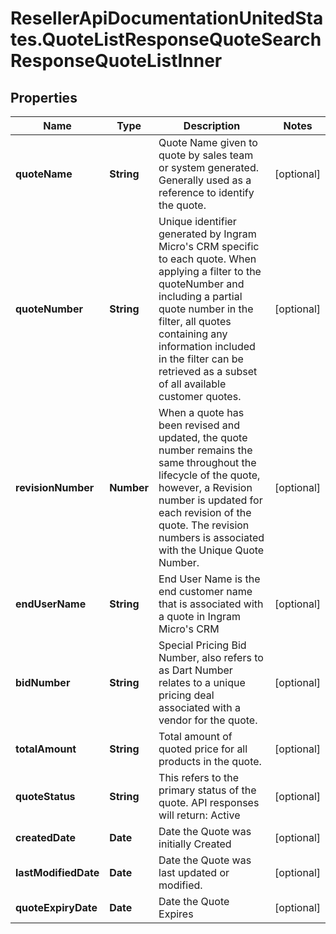 # ResellerApiDocumentationUnitedStates.QuoteListResponseQuoteSearchResponseQuoteListInner

## Properties

Name | Type | Description | Notes
------------ | ------------- | ------------- | -------------
**quoteName** | **String** | Quote Name given to quote by sales team or system generated. Generally used as a reference to identify the quote. | [optional] 
**quoteNumber** | **String** | Unique identifier generated by Ingram Micro&#39;s CRM specific to each quote. When applying a filter to the quoteNumber and including a partial quote number in the filter, all quotes containing any information included in the filter can be retrieved as a subset of all available customer quotes. | [optional] 
**revisionNumber** | **Number** | When a quote has been revised and updated, the quote number remains the same throughout the lifecycle of the quote, however, a Revision number is updated for each revision of the quote. The revision numbers is associated with the Unique Quote Number. | [optional] 
**endUserName** | **String** | End User Name is the end customer name that is associated with a quote in Ingram Micro&#39;s CRM | [optional] 
**bidNumber** | **String** | Special Pricing Bid Number, also refers to as Dart Number relates to a unique pricing deal associated with a vendor for the quote. | [optional] 
**totalAmount** | **String** | Total amount of quoted price for all products in the quote. | [optional] 
**quoteStatus** | **String** | This refers to the primary status of the quote. API responses will return: Active | [optional] 
**createdDate** | **Date** | Date the Quote was initially Created | [optional] 
**lastModifiedDate** | **Date** | Date the Quote was last updated or modified. | [optional] 
**quoteExpiryDate** | **Date** | Date the Quote Expires | [optional] 


